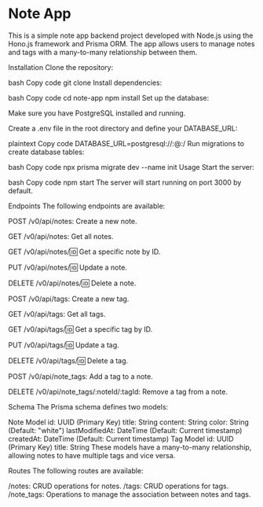 # Note App
This is a simple note app backend project developed with Node.js using the Hono.js framework and Prisma ORM. The app allows users to manage notes and tags with a many-to-many relationship between them.

Installation
Clone the repository:

bash
Copy code
git clone <repository-url>
Install dependencies:

bash
Copy code
cd note-app
npm install
Set up the database:

Make sure you have PostgreSQL installed and running.

Create a .env file in the root directory and define your DATABASE_URL:

plaintext
Copy code
DATABASE_URL=postgresql://<username>:<password>@<host>:<port>/<database-name>
Run migrations to create database tables:

bash
Copy code
npx prisma migrate dev --name init
Usage
Start the server:

bash
Copy code
npm start
The server will start running on port 3000 by default.

Endpoints
The following endpoints are available:

POST /v0/api/notes: Create a new note.

GET /v0/api/notes: Get all notes.

GET /v0/api/notes/:id: Get a specific note by ID.

PUT /v0/api/notes/:id: Update a note.

DELETE /v0/api/notes/:id: Delete a note.

POST /v0/api/tags: Create a new tag.

GET /v0/api/tags: Get all tags.

GET /v0/api/tags/:id: Get a specific tag by ID.

PUT /v0/api/tags/:id: Update a tag.

DELETE /v0/api/tags/:id: Delete a tag.

POST /v0/api/note_tags: Add a tag to a note.

DELETE /v0/api/note_tags/:noteId/:tagId: Remove a tag from a note.

Schema
The Prisma schema defines two models:

Note Model
id: UUID (Primary Key)
title: String
content: String
color: String (Default: "white")
lastModifiedAt: DateTime (Default: Current timestamp)
createdAt: DateTime (Default: Current timestamp)
Tag Model
id: UUID (Primary Key)
title: String
These models have a many-to-many relationship, allowing notes to have multiple tags and vice versa.

Routes
The following routes are available:

/notes: CRUD operations for notes.
/tags: CRUD operations for tags.
/note_tags: Operations to manage the association between notes and tags.